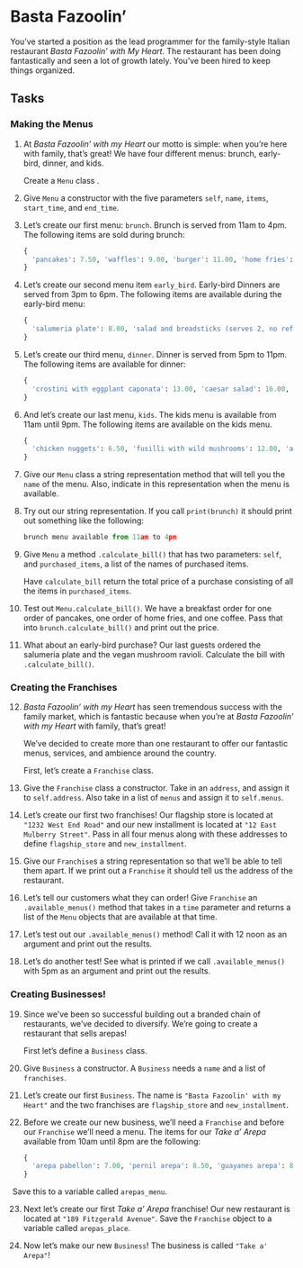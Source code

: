 # Basta Fazoolin’

You’ve started a position as the lead programmer for the family-style Italian restaurant  *Basta Fazoolin’ with My Heart*. The restaurant has been doing fantastically and seen a lot of growth lately. You’ve been hired to keep things organized.

## Tasks

### Making the Menus

1. At *Basta Fazoolin’ with my Heart* our motto is simple: when you’re here with family, that’s great! We  have four different menus: brunch, early-bird, dinner, and kids.

   Create a `Menu` class .

2. Give `Menu` a constructor with the five parameters `self`, `name`, `items`, `start_time`, and `end_time`.

3. Let’s create our first menu: `brunch`. Brunch is served from 11am to 4pm. The following items are sold during brunch:

   ``` python
   {
     'pancakes': 7.50, 'waffles': 9.00, 'burger': 11.00, 'home fries': 4.50, 'coffee': 1.50, 'espresso': 3.00, 'tea': 1.00, 'mimosa': 10.50, 'orange juice': 3.50
   }
   ```

4. Let’s create our second menu item `early_bird`. Early-bird Dinners are served from 3pm to 6pm. The following items are available during the early-bird menu:
   ```python
   {
     'salumeria plate': 8.00, 'salad and breadsticks (serves 2, no refills)': 14.00, 'pizza with quattro formaggi': 9.00, 'duck ragu': 17.50, 'mushroom ravioli (vegan)': 13.50, 'coffee': 1.50, 'espresso': 3.00,
   }
   ```

5. Let’s create our third menu, `dinner`. Dinner is served from 5pm to 11pm. The following items are available for dinner:
   ```python
   {
     'crostini with eggplant caponata': 13.00, 'caesar salad': 16.00, 'pizza with quattro formaggi': 11.00, 'duck ragu': 19.50, 'mushroom ravioli (vegan)': 13.50, 'coffee': 2.00, 'espresso': 3.00,
   }
   ```

6. And let’s create our last menu, `kids`. The kids menu is available from 11am until 9pm. The following items are available on the kids menu.
   ```python
   {
     'chicken nuggets': 6.50, 'fusilli with wild mushrooms': 12.00, 'apple juice': 3.00
   }
   ```

7. Give our `Menu` class a string representation method that will tell you the `name` of the menu. Also, indicate in this representation when the menu is available.

8. Try out our string representation. If you call `print(brunch)` it should print out something like the following:
   ```python
   brunch menu available from 11am to 4pm
   ```

9. Give `Menu` a method `.calculate_bill()` that has two parameters: `self`, and `purchased_items`, a list of the names of purchased items.

   Have `calculate_bill` return the total price of a purchase consisting of all the items in `purchased_items`.

10. Test out `Menu.calculate_bill()`. We have a breakfast order for one order of pancakes, one order of home fries, and one coffee. Pass that into `brunch.calculate_bill()` and print out the price.

11. What about an early-bird purchase? Our last guests ordered the salumeria  plate and the vegan mushroom ravioli. Calculate the bill with `.calculate_bill()`.

### Creating the Franchises

12. *Basta Fazoolin’ with my Heart* has seen tremendous success with the family market, which is fantastic because when you’re at *Basta Fazoolin’ with my Heart* with family, that’s great!

    We’ve decided to create more than one restaurant to offer our fantastic menus, services, and ambience around the country.

    First, let’s create a `Franchise` class.

13. Give the `Franchise` class a constructor. Take in an `address`, and assign it to `self.address`. Also take in a list of `menus` and assign it to `self.menus`.

14. Let’s create our first two franchises! Our flagship store is located at `"1232 West End Road"` and our new installment is located at `"12 East Mulberry Street"`. Pass in all four menus along with these addresses to define `flagship_store` and `new_installment`.

15. Give our `Franchise`s a string representation so that we’ll be able to tell them apart. If we print out a `Franchise` it should tell us the address of the restaurant.

16. Let’s tell our customers what they can order! Give `Franchise` an `.available_menus()` method that takes in a `time` parameter and returns a list of the `Menu` objects that are available at that time.

17. Let’s test out our `.available_menus()` method! Call it with 12 noon as an argument and print out the results.

18. Let’s do another test! See what is printed if we call `.available_menus()` with 5pm as an argument and print out the results.

### Creating Businesses!

19. Since we’ve been so successful building out a branded chain of restaurants,  we’ve decided to diversify. We’re going to create a restaurant that  sells arepas!

    First let’s define a `Business` class.

20. Give `Business` a constructor. A `Business` needs a `name` and a list of `franchises`.

21. Let’s create our first `Business`. The name is `"Basta Fazoolin' with my Heart"` and the two franchises are `flagship_store` and `new_installment`.

22. Before we create our new business, we’ll need a `Franchise` and before our `Franchise` we’ll need a menu. The items for our *Take a’ Arepa* available from 10am until 8pm are the following:

    ```python
    {
      'arepa pabellon': 7.00, 'pernil arepa': 8.50, 'guayanes arepa': 8.00, 'jamon arepa': 7.50
    }
    ```

​		Save this to a variable called `arepas_menu`.

23. Next let’s create our first *Take a’ Arepa* franchise! Our new restaurant is located at `"189 Fitzgerald Avenue"`. Save the `Franchise` object to a variable called `arepas_place`.

24. Now let’s make our new `Business`! The business is called `"Take a' Arepa"`!
